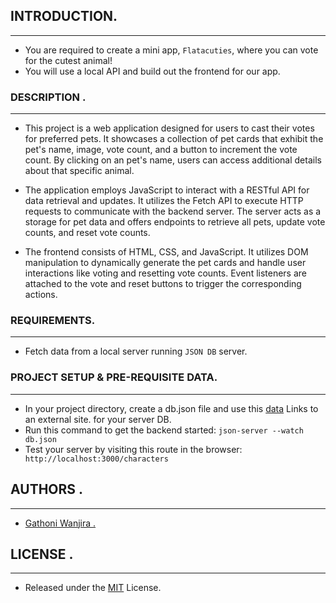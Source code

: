 ## INTRODUCTION.  
 --- 

  - You are required to create a mini app, `Flatacuties`, where you can vote for the cutest animal!  
  - You will use a local API and build out the frontend for our app.

### DESCRIPTION .     
 ----   
  - This project is a web application designed for users to cast their votes for preferred pets. It showcases a collection of pet cards that exhibit the pet's name, image, vote count, and a button to increment the vote count. By clicking on an pet's name, users can access additional details about that specific animal.   

- The application employs JavaScript to interact with a RESTful API for data retrieval and updates. It utilizes the Fetch API to execute HTTP requests to communicate with the backend server. The server acts as a storage for pet data and offers endpoints to retrieve all pets, update vote counts, and reset vote counts.


- The frontend consists of HTML, CSS, and JavaScript. It utilizes DOM manipulation to dynamically generate the pet cards and handle user interactions like voting and resetting vote counts. Event listeners are attached to the vote and reset buttons to trigger the corresponding actions.


 

### REQUIREMENTS.   
 ---

  - Fetch data from a local server running `JSON DB` server.

 ### PROJECT SETUP & PRE-REQUISITE  DATA.  
 ---  

  - In your project directory, create a db.json file and use this [data](https://docs.google.com/document/d/1EUcHU9gkydR3IfJDTebW5iNHP2BCMRcv508R7BAXSvo/edit?usp=sharing) Links to an external site. for your server DB.
  - Run this command to get the backend started: `json-server --watch db.json`
  - Test your server by visiting this route in the browser:` http://localhost:3000/characters`


## AUTHORS . 
 ---

- [Gathoni Wanjira .](https://github.com/GATHONI-WANJIRA)

## LICENSE .   
 ---

 - Released under the [MIT](https://opensource.org/license/mit/) License.
